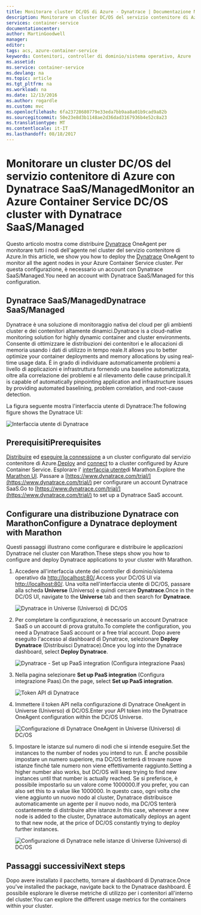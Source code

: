 ```yaml
---
title: Monitorare cluster DC/OS di Azure - Dynatrace | Documentazione Microsoft
description: Monitorare un cluster DC/OS del servizio contenitore di Azure con Dynatrace. Distribuire Dynatrace OneAgent tramite il dashboard di DC/OS.
services: container-service
documentationcenter: 
author: MartinGoodwell
manager: 
editor: 
tags: acs, azure-container-service
keywords: Contenitori, controller di dominio/sistema operativo, Azure
ms.assetid: 
ms.service: container-service
ms.devlang: na
ms.topic: article
ms.tgt_pltfrm: na
ms.workload: na
ms.date: 12/13/2016
ms.author: rogardle
ms.custom: mvc
ms.openlocfilehash: 6fa23728680779e33eda7bb9aa8a01b9cad9a82b
ms.sourcegitcommit: 50e23e8d3b1148ae2d36dad3167936b4e52c8a23
ms.translationtype: MT
ms.contentlocale: it-IT
ms.lasthandoff: 08/18/2017
---
```

# <a name="monitor-an-azure-container-service-dcos-cluster-with-dynatrace-saasmanaged"></a><span data-ttu-id="6cab9-105">Monitorare un cluster DC/OS del servizio contenitore di Azure con Dynatrace SaaS/Managed</span><span class="sxs-lookup"><span data-stu-id="6cab9-105">Monitor an Azure Container Service DC/OS cluster with Dynatrace SaaS/Managed</span></span>
<span data-ttu-id="6cab9-106">Questo articolo mostra come distribuire [Dynatrace](https://www.dynatrace.com/) OneAgent per monitorare tutti i nodi dell'agente nel cluster del servizio contenitore di Azure.</span><span class="sxs-lookup"><span data-stu-id="6cab9-106">In this article, we show you how to deploy the [Dynatrace](https://www.dynatrace.com/) OneAgent to monitor all the agent nodes in your Azure Container Service cluster.</span></span> <span data-ttu-id="6cab9-107">Per questa configurazione, è necessario un account con Dynatrace SaaS/Managed.</span><span class="sxs-lookup"><span data-stu-id="6cab9-107">You need an account with Dynatrace SaaS/Managed for this configuration.</span></span> 

## <a name="dynatrace-saasmanaged"></a><span data-ttu-id="6cab9-108">Dynatrace SaaS/Managed</span><span class="sxs-lookup"><span data-stu-id="6cab9-108">Dynatrace SaaS/Managed</span></span>
<span data-ttu-id="6cab9-109">Dynatrace è una soluzione di monitoraggio nativa del cloud per gli ambienti cluster e dei contenitori altamente dinamici.</span><span class="sxs-lookup"><span data-stu-id="6cab9-109">Dynatrace is a cloud-native monitoring solution for highly dynamic container and cluster environments.</span></span> <span data-ttu-id="6cab9-110">Consente di ottimizzare le distribuzioni dei contenitori e le allocazioni di memoria usando i dati di utilizzo in tempo reale.</span><span class="sxs-lookup"><span data-stu-id="6cab9-110">It allows you to better optimize your container deployments and memory allocations by using real-time usage data.</span></span> <span data-ttu-id="6cab9-111">È in grado di individuare automaticamente problemi a livello di applicazioni e infrastruttura fornendo una baseline automatizzata, oltre alla correlazione dei problemi e al rilevamento delle cause principali.</span><span class="sxs-lookup"><span data-stu-id="6cab9-111">It is capable of automatically pinpointing application and infrastructure issues by providing automated baselining, problem correlation, and root-cause detection.</span></span>

<span data-ttu-id="6cab9-112">La figura seguente mostra l'interfaccia utente di Dynatrace:</span><span class="sxs-lookup"><span data-stu-id="6cab9-112">The following figure shows the Dynatrace UI:</span></span>

![Interfaccia utente di Dynatrace](./media/container-service-monitoring-dynatrace/dynatrace.png)

## <a name="prerequisites"></a><span data-ttu-id="6cab9-114">Prerequisiti</span><span class="sxs-lookup"><span data-stu-id="6cab9-114">Prerequisites</span></span> 
<span data-ttu-id="6cab9-115">[Distribuire](container-service-deployment.md) ed [eseguire la connessione](./../container-service-connect.md) a un cluster configurato dal servizio contenitore di Azure.</span><span class="sxs-lookup"><span data-stu-id="6cab9-115">[Deploy](container-service-deployment.md) and [connect](./../container-service-connect.md) to a cluster configured by Azure Container Service.</span></span> <span data-ttu-id="6cab9-116">Esplorare l' [interfaccia utente](container-service-mesos-marathon-ui.md)di Marathon.</span><span class="sxs-lookup"><span data-stu-id="6cab9-116">Explore the [Marathon UI](container-service-mesos-marathon-ui.md).</span></span> <span data-ttu-id="6cab9-117">Passare a [https://www.dynatrace.com/trial/](https://www.dynatrace.com/trial/) per configurare un account Dynatrace SaaS.</span><span class="sxs-lookup"><span data-stu-id="6cab9-117">Go to [https://www.dynatrace.com/trial/](https://www.dynatrace.com/trial/) to set up a Dynatrace SaaS account.</span></span>  

## <a name="configure-a-dynatrace-deployment-with-marathon"></a><span data-ttu-id="6cab9-118">Configurare una distribuzione Dynatrace con Marathon</span><span class="sxs-lookup"><span data-stu-id="6cab9-118">Configure a Dynatrace deployment with Marathon</span></span>
<span data-ttu-id="6cab9-119">Questi passaggi illustrano come configurare e distribuire le applicazioni Dynatrace nel cluster con Marathon.</span><span class="sxs-lookup"><span data-stu-id="6cab9-119">These steps show you how to configure and deploy Dynatrace applications to your cluster with Marathon.</span></span>

1. <span data-ttu-id="6cab9-120">Accedere all'interfaccia utente del controller di dominio/sistema operativo da [http://localhost:80/](http://localhost:80/).</span><span class="sxs-lookup"><span data-stu-id="6cab9-120">Access your DC/OS UI via [http://localhost:80/](http://localhost:80/).</span></span> <span data-ttu-id="6cab9-121">Una volta nell'interfaccia utente di DC/OS, passare alla scheda **Universe** (Universo) e quindi cercare **Dynatrace**.</span><span class="sxs-lookup"><span data-stu-id="6cab9-121">Once in the DC/OS UI, navigate to the **Universe** tab and then search for **Dynatrace**.</span></span>

    ![Dynatrace in Universe (Universo) di DC/OS](./media/container-service-monitoring-dynatrace/dynatrace-universe.png)

2. <span data-ttu-id="6cab9-123">Per completare la configurazione, è necessario un account Dynatrace SaaS o un account di prova gratuito.</span><span class="sxs-lookup"><span data-stu-id="6cab9-123">To complete the configuration, you need a Dynatrace SaaS account or a free trial account.</span></span> <span data-ttu-id="6cab9-124">Dopo avere eseguito l'accesso al dashboard di Dynatrace, selezionare **Deploy Dynatrace** (Distribuisci Dynatrace).</span><span class="sxs-lookup"><span data-stu-id="6cab9-124">Once you log into the Dynatrace dashboard, select **Deploy Dynatrace**.</span></span>

    ![Dynatrace - Set up PaaS integration (Configura integrazione Paas)](./media/container-service-monitoring-dynatrace/setup-paas.png)

3. <span data-ttu-id="6cab9-126">Nella pagina selezionare **Set up PaaS integration** (Configura integrazione Paas).</span><span class="sxs-lookup"><span data-stu-id="6cab9-126">On the page, select **Set up PaaS integration**.</span></span> 

    ![Token API di Dynatrace](./media/container-service-monitoring-dynatrace/api-token.png) 

4. <span data-ttu-id="6cab9-128">Immettere il token API nella configurazione di Dynatrace OneAgent in Universe (Universo) di DC/OS.</span><span class="sxs-lookup"><span data-stu-id="6cab9-128">Enter your API token into the Dynatrace OneAgent configuration within the DC/OS Universe.</span></span> 

    ![Configurazione di Dynatrace OneAgent in Universe (Universo) di DC/OS](./media/container-service-monitoring-dynatrace/dynatrace-config.png)

5. <span data-ttu-id="6cab9-130">Impostare le istanze sul numero di nodi che si intende eseguire.</span><span class="sxs-lookup"><span data-stu-id="6cab9-130">Set the instances to the number of nodes you intend to run.</span></span> <span data-ttu-id="6cab9-131">È anche possibile impostare un numero superiore, ma DC/OS tenterà di trovare nuove istanze finché tale numero non viene effettivamente raggiunto.</span><span class="sxs-lookup"><span data-stu-id="6cab9-131">Setting a higher number also works, but DC/OS will keep trying to find new instances until that number is actually reached.</span></span> <span data-ttu-id="6cab9-132">Se si preferisce, è possibile impostarlo su un valore come 1000000.</span><span class="sxs-lookup"><span data-stu-id="6cab9-132">If you prefer, you can also set this to a value like 1000000.</span></span> <span data-ttu-id="6cab9-133">In questo caso, ogni volta che viene aggiunto un nuovo nodo al cluster, Dynatrace distribuisce automaticamente un agente per il nuovo nodo, ma DC/OS tenterà costantemente di distribuire altre istanze.</span><span class="sxs-lookup"><span data-stu-id="6cab9-133">In this case, whenever a new node is added to the cluster, Dynatrace automatically deploys an agent to that new node, at the price of DC/OS constantly trying to deploy further instances.</span></span>

    ![Configurazione di Dynatrace nelle istanze di Universe (Universo) di DC/OS](./media/container-service-monitoring-dynatrace/dynatrace-config2.png)

## <a name="next-steps"></a><span data-ttu-id="6cab9-135">Passaggi successivi</span><span class="sxs-lookup"><span data-stu-id="6cab9-135">Next steps</span></span>

<span data-ttu-id="6cab9-136">Dopo avere installato il pacchetto, tornare al dashboard di Dynatrace.</span><span class="sxs-lookup"><span data-stu-id="6cab9-136">Once you've installed the package, navigate back to the Dynatrace dashboard.</span></span> <span data-ttu-id="6cab9-137">È possibile esplorare le diverse metriche di utilizzo per i contenitori all'interno del cluster.</span><span class="sxs-lookup"><span data-stu-id="6cab9-137">You can explore the different usage metrics for the containers within your cluster.</span></span> 
